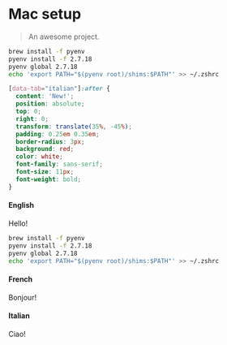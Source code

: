 # Mac setup

> An awesome project.

<button-counter></button-counter>

```bash
brew install -f pyenv
pyenv install -f 2.7.18
pyenv global 2.7.18
echo 'export PATH="$(pyenv root)/shims:$PATH"' >> ~/.zshrc
```


```css
[data-tab="italian"]:after {
  content: 'New!';
  position: absolute;
  top: 0;
  right: 0;
  transform: translate(35%, -45%);
  padding: 0.25em 0.35em;
  border-radius: 3px;
  background: red;
  color: white;
  font-family: sans-serif;
  font-size: 11px;
  font-weight: bold;
}
```

<!-- tabs:start -->

#### **English**

Hello!

```bash
brew install -f pyenv
pyenv install -f 2.7.18
pyenv global 2.7.18
echo 'export PATH="$(pyenv root)/shims:$PATH"' >> ~/.zshrc

```

#### **French**

Bonjour!

#### **Italian**

Ciao!

<!-- tabs:end -->


